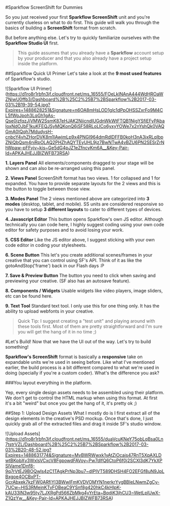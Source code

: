 #Sparkflow ScreenShift for Dummies

So you just received your first **Sparkflow ScreenShift** unit and you're currently clueless on what to do first. This guide will walk you through the basics of building a **ScreenShift** format from scratch.

But before anything else. Let's try to quickly familiarize ourselves with the **Sparkflow Studio UI** first.

>This guide assumes that you already have a **Sparkflow** account setup by your producer and that you also already have a project setup inside the platform.

##Sparkflow Quick UI Primer
Let's take a look at the **9 most used features** of Sparkflow's studio.

![Sparkflow UI Primer]
(https://d1ro8r1rbfn3jf.cloudfront.net/ms_16555/FOeLkINAnA444WdHROaWZNiwU0ffb3/Dashboard%2B%25C2%25B7%2BSparkflow%2B2017-03-03%2B19-39-54.jpg?Expires=1488628251&Signature=n6OA8mHsLOD1glc1dPpOHSSZxrFo9M4CL5fWpJpoh3LqGh1gAs-Qse0jzfqzJjVMW2SsmK87eHJAK2NiicndlUGdnWkWtFTQB1NjgYSfiEFyPAbaIoxNdOJbF1kuKFEQJSyMQKonQ6jSF58RLoLICo6yxyYOWe7x2nYshQk0VAQGmA0IQqh7MdudysH-cnbcY4vhZHorDVK8m1lAwjmLp9x4PNGI964dmRdlDFFB0koH3nA3jxRLqIbpZNiQbQsm4niRpOLAQ2PHZhAQYTEyUHL9jz7BwNTwA4vBZU6PN2SESrZrNhWpaw-pFFvjv~kis~Ge5dG4pJZ1eZfncyKm6A__&Key-Pair-Id=APKAJHEJJBIZWFB73RSA)

**1. Layers Panel**
All elements/components dragged to your stage will be shown and can also be re-arranged using this panel.

**2. Views Panel**
ScreenShift format has two views. 1 for collapsed and 1 for expanded. You have to provide separate layouts for the 2 views and this is the button to toggle between those view.

**3. Modes Panel**
The 2 views mentioned above are categorized into **3 modes** (desktop, tablet, and mobile). SS units are considered responsive so you have to setup **3 different layouts** to cater to different types of devices.

**4. Javascript Editor**
This button opens Sparkflow's own JS editor. Although technically you can code here, I highly suggest coding using your own code editor for safety purposes and to avoid losing your work.

**5. CSS Editor**
Like the JS editor above, I suggest sticking with your own code editor in coding your stylesheets.

**6. Scene Button**
This let's you create additional scenes/frames in your creative that you can control using SF's API. Think of it as like the gotoAndStop('frame') back in our Flash days :P

**7. Save & Preview Button**
The button you need to click when saving and previewing your creative. (SF also has an autosave feature).

**8. Components / Widgets**
Usable widgets like video players, image sliders, etc can be found here.

**9. Text Tool**
Standard text tool. I only use this for one thing only. It has the ability to upload webfonts in your creative.

>Quick Tip: I suggest creating a "test unit" and playing around with these tools first. Most of them are pretty straightforward and I'm sure you will get the hang of it in no time ;)


#Let's Build!
Now that we have the UI out of the way. Let's try to build something!

**Sparkflow's ScreenShift** format is basically a **responsive** take on expandable units we're used in seeing before. Like what I've mentioned earlier, the build process is a bit different compared to what we're used in doing (specially if you're a custom coder). What's the difference you ask?

###You layout everything in the platform.

Yep, every single design assets needs to be assembled using their platform. We don't get to control the HTML markup when using this format. At first it's a bit "weird" but once you get the hang of it, it's pretty ok ;)

##Step 1: Upload Design Assets
What I mostly do is I first extract all of the design elements in the creative's PSD mockup. Once that's done, I just quickly grab all of the extracted files and drag it inside SF's studio window.

![Upload Assets]
(https://d1ro8r1rbfn3jf.cloudfront.net/ms_16555/duaVcuKNeY75obLqBsa0Ln7tstrVZL/Dashboard%2B%25C2%25B7%2BSparkflow%2B2017-03-03%2B20-48-52.jpg?Expires=1488631774&Signature=MvBWRWwxk1yAtZiOcais47RnT5XpAXLDwtBKpbXy3WxlsVCxcV8FgpowdFAVoy~Pw7dlfQ6CtoP6f0j2SCXl3dK7YkXPSlVame1Dnf8-9q7rVtEJ9BOQwls4zC1TAgkPrNp3bu7~dlPIVT589DHSH4FO2EFGf8uN9JpLBxgoe4OCBxPT-GcrAbxek7kzFW0ARfiYI3BWwIFmKVDVOMYN1nerkrYygBBIeLNwmZgCy-7UCw~HIS3RMeinKTvFOBeaC9YSnf8g420hkC4kHIpK-kAU33lN3w95ty7LJXRgPd566ZbMkg4yYrEta~BqdjK3jhCU3~WetLplUwX-Z1QzYw__&Key-Pair-Id=APKAJHEJJBIZWFB73RSA)
